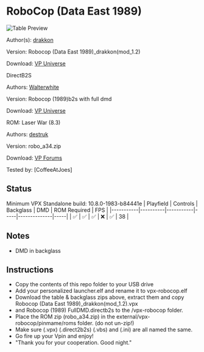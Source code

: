 # RoboCop (Data East 1989)

![Table Preview](https://vpuniverse.com/screenshots/monthly_2022_10/526432022_2022-10-1021_41_07-VisualPinballPlayer.png.dbab1a13f15661993b4e0de94f696159.png)

Author(s): [drakkon](https://vpuniverse.com/profile/51568-drakkon/)
  
Version:  Robocop (Data East 1989)_drakkon(mod_1.2)

Download:  [VP Universe](https://vpuniverse.com/files/file/11752-robocop-data-east-1989-drakkon-mod-12/)

DirectB2S

Authors: [Walterwhite](https://vpuniverse.com/profile/17464-walterwhite/)

Version: Robocop (1989)b2s with full dmd

Download: [VP Universe](https://vpuniverse.com/files/file/11285-robocop-1989b2s-with-full-dmd/)


ROM: Laser War (8.3)

Authors: [destruk](https://www.vpforums.org/index.php?showuser=5)

Version: robo_a34.zip

Download: [VP Forums](https://www.vpforums.org/index.php?app=downloads&showfile=314)


Tested by:
[CoffeeAtJoes]

## Status 

Minimum VPX Standalone build: 10.8.0-1983-b84441e
| Playfield | Controls | Backglass | DMD | ROM Required | FPS | 
|-----------|----------|-----------|-----|--------------|-----|
| :white_check_mark: | :white_check_mark: | :white_check_mark: | :x: | :white_check_mark: | 38 |

## Notes

- DMD in backglass

## Instructions

- Copy the contents of this repo folder to your USB drive
- Add your personalized launcher.elf and rename it to vpx-robocop.elf
- Download the table & backglass zips above, extract them and copy Robocop (Data East 1989)_drakkon(mod_1.2).vpx
- and Robocop (1989) FullDMD.directb2s to the /vpx-robocop folder.
- Place the ROM zip (robo_a34.zip) in the external/vpx-robocop/pinmame/roms folder. (do not un-zip!)
- Make sure (.vpx) (.direct2b2s) (.vbs) and (.ini) are all named the same. 
- Go fire up your Vpin and enjoy!
- "Thank you for your cooperation. Good night."